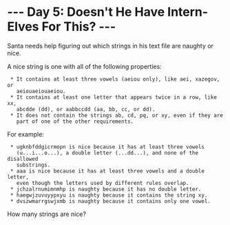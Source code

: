 # --- Day 5: Doesn't He Have Intern-Elves For This? ---

   Santa needs help figuring out which strings in his text file are naughty
   or nice.

   A nice string is one with all of the following properties:

     * It contains at least three vowels (aeiou only), like aei, xazegov, or
       aeiouaeiouaeiou.
     * It contains at least one letter that appears twice in a row, like xx,
       abcdde (dd), or aabbccdd (aa, bb, cc, or dd).
     * It does not contain the strings ab, cd, pq, or xy, even if they are
       part of one of the other requirements.

   For example:

     * ugknbfddgicrmopn is nice because it has at least three vowels
       (u...i...o...), a double letter (...dd...), and none of the disallowed
       substrings.
     * aaa is nice because it has at least three vowels and a double letter,
       even though the letters used by different rules overlap.
     * jchzalrnumimnmhp is naughty because it has no double letter.
     * haegwjzuvuyypxyu is naughty because it contains the string xy.
     * dvszwmarrgswjxmb is naughty because it contains only one vowel.

   How many strings are nice?


